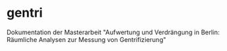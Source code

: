# gentri
Dokumentation der Masterarbeit "Aufwertung und Verdrängung in Berlin: Räumliche Analysen zur Messung von Gentrifizierung"
